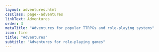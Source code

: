 ```yaml
---
layout: adventures.html
cssClass: page--adventures
linkText: Adventures
order: 3
metaTitle: "Adventures for popular TTRPGs and role-playing systems"
icon: fire
title: "Adventures"
subtitle: "Adventures for role-playing games"
---
```

